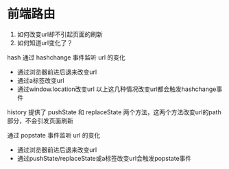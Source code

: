 # 前端路由

1. 如何改变url却不引起页面的刷新
2. 如何知道url变化了？

hash
通过 hashchange 事件监听 url 的变化
 - 通过浏览器前进后退来改变url
 - 通过a标签改变url
 - 通过window.location改变url
以上这几种情况改变url都会触发hashchange事件





history
提供了 pushState 和 replaceState 两个方法，这两个方法改变url的path部分，不会引发页面刷新

通过 popstate 事件监听 url 的变化

 - 通过浏览器前进后退来改变url
 - 通过pushState/replaceState或a标签改变url会触发popstate事件